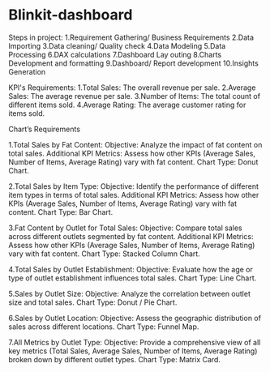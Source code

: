 # Blinkit-dashboard
Steps in project:
1.Requirement Gathering/ Business Requirements
2.Data Importing
3.Data cleaning/ Quality check
4.Data Modeling
5.Data Processing
6.DAX calculations
7.Dashboard Lay outing
8.Charts Development and formatting
9.Dashboard/ Report development
10.Insights Generation


KPI's Requirements:
1.Total Sales: The overall revenue per sale.
2.Average Sales: The average revenue per sale.
3.Number of Items: The total count of different items sold.
4.Average Rating: The average customer rating for items sold.



Chart’s Requirements

1.Total Sales by Fat Content:
Objective: Analyze the impact of fat content on total sales.
Additional KPI Metrics: Assess how other KPIs (Average Sales, Number of Items, Average Rating) vary with fat content.
Chart Type: Donut Chart.

2.Total Sales by Item Type:
Objective: Identify the performance of different item types in terms of total sales.
Additional KPI Metrics: Assess how other KPIs (Average Sales, Number of Items, Average Rating) vary with fat content.
Chart Type: Bar Chart.

3.Fat Content by Outlet for Total Sales:
Objective: Compare total sales across different outlets segmented by fat content.
Additional KPI Metrics: Assess how other KPIs (Average Sales, Number of Items, Average Rating) vary with fat content.
Chart Type: Stacked Column Chart.

4.Total Sales by Outlet Establishment:
Objective: Evaluate how the age or type of outlet establishment influences total sales.
Chart Type: Line Chart. 

5.Sales by Outlet Size:
Objective: Analyze the correlation between outlet size and total sales.
Chart Type: Donut / Pie Chart.

6.Sales by Outlet Location:
Objective: Assess the geographic distribution of sales across different locations.
Chart Type: Funnel Map.

7.All Metrics by Outlet Type:
Objective: Provide a comprehensive view of all key metrics (Total Sales, Average Sales, Number of Items, Average Rating) broken down by different outlet types.
Chart Type: Matrix Card.

